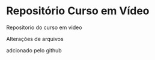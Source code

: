 # Repositório Curso em Vídeo
 Repositorio do curso em video

 Alterações de arquivos

adcionado pelo github
